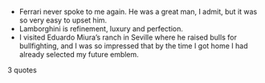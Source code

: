  - Ferrari never spoke to me again. He was a great man, I admit, but it was so very easy to upset him.
 - Lamborghini is refinement, luxury and perfection.
 - I visited Eduardo Miura’s ranch in Seville where he raised bulls for bullfighting, and I was so impressed that by the time I got home I had already selected my future emblem.

3 quotes